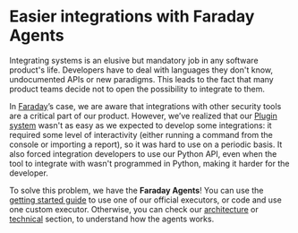 # Easier integrations with Faraday Agents
Integrating systems is an elusive but mandatory job in any software product's
life. Developers have to deal with languages they don't know, undocumented APIs
or new paradigms. This leads to the fact that many product teams decide not to
open the possibility to integrate to them.

In [Faraday][faraday]’s case, we are aware that integrations with other security
tools are a critical part of our product. However, we’ve realized that our
 [Plugin system][plugins] wasn't as easy as we expected to develop some
 integrations: it required some level of interactivity (either running a
 command from the console or importing a report), so it was hard to use on a
 periodic basis. It also forced integration developers to use our Python API,
 even when the tool to integrate with wasn't programmed in Python, making it
 harder for the developer.

To solve this problem, we have the **Faraday Agents**! You can use the [getting
started guide](getting-started.md) to use one of our official executors, or code
 and use one custom executor. Otherwise, you can check our
 [architecture](technical/arch.md) or [technical](technical/agents.md) section,
 to understand how the agents works.

[faraday]: https://github.com/infobyte/faraday
[plugins]: https://github.com/infobyte/faraday_plugins
